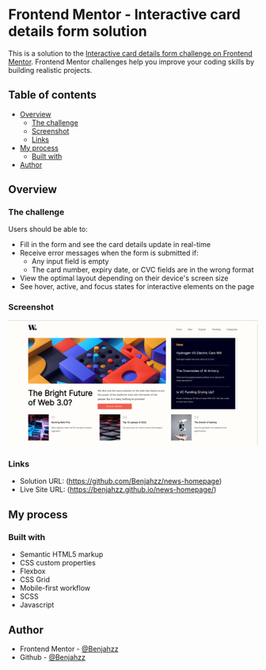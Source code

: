 # Frontend Mentor - Interactive card details form solution

This is a solution to the [Interactive card details form challenge on Frontend Mentor](https://www.frontendmentor.io/challenges/interactive-card-details-form-XpS8cKZDWw). Frontend Mentor challenges help you improve your coding skills by building realistic projects. 

## Table of contents

- [Overview](#overview)
  - [The challenge](#the-challenge)
  - [Screenshot](#screenshot)
  - [Links](#links)
- [My process](#my-process)
  - [Built with](#built-with)
- [Author](#author)



## Overview

### The challenge

Users should be able to:

- Fill in the form and see the card details update in real-time
- Receive error messages when the form is submitted if:
  - Any input field is empty
  - The card number, expiry date, or CVC fields are in the wrong format
- View the optimal layout depending on their device's screen size
- See hover, active, and focus states for interactive elements on the page

### Screenshot

![](./screenshot.png)


### Links

- Solution URL: (https://github.com/Benjahzz/news-homepage)
- Live Site URL: (https://benjahzz.github.io/news-homepage/)

## My process

### Built with

- Semantic HTML5 markup
- CSS custom properties
- Flexbox
- CSS Grid
- Mobile-first workflow
- SCSS
- Javascript


## Author

- Frontend Mentor - [@Benjahzz](https://www.frontendmentor.io/profile/Benjahzz)
- Github - [@Benjahzz](https://github.com/Benjahzz)

